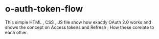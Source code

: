 # o-auth-token-flow
This simple HTML , CSS , JS file show how exactly OAuth 2.0 works and shows the concept on Access tokens and Refresh ; How these corelate to each other. 
